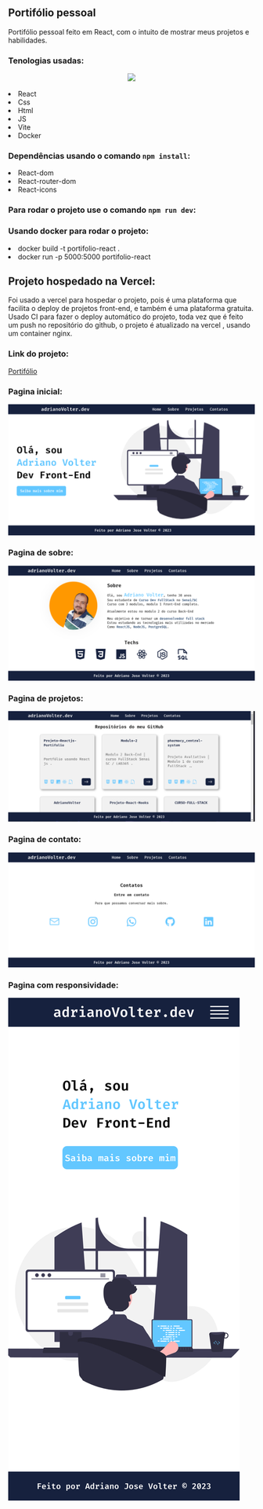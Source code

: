 ## Portifólio pessoal 

<p> Portifólio pessoal feito em React, com o intuito de mostrar meus projetos e habilidades. </p>

### Tenologias usadas: 

<p align="center">
  <a href="https://skillicons.dev">
    <img src="https://skillicons.dev/icons?i=react,js,html,css,vite,docker,githubactions" />
  </a>
</p>
<li>React 
<li>Css 
<li>Html 
<li>JS
<li>Vite
<li>Docker

### Dependências usando o comando `npm install`:

<li>React-dom
<li>React-router-dom
<li>React-icons


### Para rodar o projeto use o comando `npm run dev`:

### Usando docker para rodar o projeto:

<li>docker build -t portifolio-react .
<li>docker run -p 5000:5000 portifolio-react

## Projeto hospedado na Vercel:

Foi usado a vercel para hospedar o projeto, pois é uma plataforma que facilita o deploy de projetos front-end, e também é uma plataforma gratuita.
Usado CI para fazer o deploy automático do projeto, toda vez que é feito um push no repositório do github, o projeto é atualizado na vercel , usando um container nginx.

### Link do projeto:

<a href="https://portifolio-react-phi.vercel.app/">Portifólio</a>
### Pagina inicial:

![image](public/page-inicio.png)

### Pagina de sobre:

![image](public/sobre.png)

### Pagina de projetos:

![image](public/projetos.png)

### Pagina de contato:

![image](public/contatos.png)

### Pagina com responsividade:

![image](public/inicio-resp.png)




   